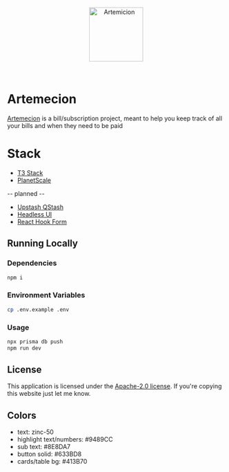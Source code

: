 <br>
<p align="center">
<a href="https://github.com/alexisveryreal"><img width="125" src="https://static.wikia.nocookie.net/finalfantasy/images/f/fc/Ff9_artemicion.jpg/revision/latest?cb=20111201184121" alt="Artemicion"></a>
</p>

<br>

# Artemecion

[Artemecion](https://finalfantasy.fandom.com/wiki/Artemicion#Final_Fantasy_IX) is a bill/subscription project, meant to help you keep track of all your bills and when they need to be paid


# Stack
- [T3 Stack](https://create.t3.gg/)
- [PlanetScale](https://planetscale.com/)

-- planned --
- [Upstash QStash](https://docs.upstash.com/qstash)
- [Headless UI](https://headlessui.com/)
- [React Hook Form](https://react-hook-form.com/)


## Running Locally


### Dependencies
```sh
npm i
```

### Environment Variables
```sh
cp .env.example .env
```


### Usage
```sh
npx prisma db push
npm run dev
```

## License

This application is licensed under the [Apache-2.0 license](). If you're copying this website just let me know.


## Colors

- text: zinc-50
- highlight text/numbers: #9489CC
- sub text: #8E8DA7
- button solid: #633BD8
- cards/table bg: #413B70
